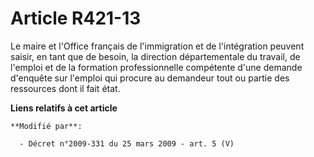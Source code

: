 # Article R421-13

Le maire et l'Office français de l'immigration et de l'intégration peuvent saisir, en tant que de besoin, la direction
départementale du travail, de l'emploi et de la formation professionnelle compétente d'une demande d'enquête sur l'emploi qui
procure au demandeur tout ou partie des ressources dont il fait état.

**Liens relatifs à cet article**

	**Modifié par**:

	  - Décret n°2009-331 du 25 mars 2009 - art. 5 (V)
